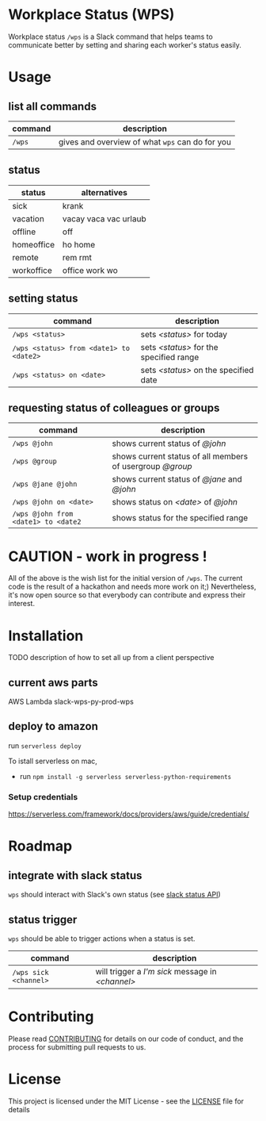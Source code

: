 # Workplace Status (WPS)

Workplace status `/wps` is a Slack command that helps teams to communicate better
by setting and sharing each worker's status easily.

# Usage

## list all commands

| command | description |
| ---- | ---- |
| `/wps` | gives and overview of what `wps` can do for you |

## status

| status | alternatives |
| ---------- | ----- |
| sick | krank |
| vacation | vacay vaca vac urlaub |
| offline | off |
| homeoffice | ho home |
| remote | rem rmt |
| workoffice | office work wo |

## setting status

| command | description |
| ---- | ---- |
| `/wps <status>` | sets _\<status\>_ for today |
| `/wps <status> from <date1> to <date2>` | sets _\<status\>_ for the specified range |
| `/wps <status> on <date>` | sets _\<status\>_ on the specified date |

## requesting status of colleagues or groups

| command | description |
| ---- | ---- |
| `/wps @john` | shows current status of _@john_ |
| `/wps @group` | shows current status of all members of usergroup _@group_ |
| `/wps @jane @john` | shows current status of _@jane_ and _@john_  |
| `/wps @john on <date>` | shows status on _\<date\>_ of _@john_ |
| `/wps @john from <date1> to <date2` | shows status for the specified range |


# CAUTION - work in progress !

All of the above is the wish list for the initial version of `/wps`.
The current code is the result of a hackathon and needs more work on it;)
Nevertheless, it's now open source so that everybody can contribute and
express their interest.

# Installation

TODO description of how to set all up from a client perspective

## current aws parts

AWS Lambda slack-wps-py-prod-wps

## deploy to amazon

run `serverless deploy`

To istall serverless on mac,
* run `npm install -g serverless serverless-python-requirements`

### Setup credentials
https://serverless.com/framework/docs/providers/aws/guide/credentials/

# Roadmap

## integrate with slack status

`wps` should interact with Slack's own status
(see [slack status API](https://api.slack.com/docs/presence-and-status))

## status trigger

`wps` should be able to trigger actions when a status is set.

| command | description |
| ---- | ---- |
| `/wps sick <channel>` | will trigger a _I'm sick_ message in _\<channel\>_ |


# Contributing

Please read [CONTRIBUTING](CONTRIBUTING.md) for details on our code of conduct, and the process
for submitting pull requests to us.

# License

This project is licensed under the MIT License - see the [LICENSE](LICENSE.md) file for details
